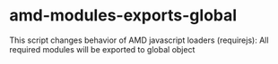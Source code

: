 amd-modules-exports-global
==========================

This script changes behavior of AMD javascript loaders (requirejs): All required modules will be exported to global object
